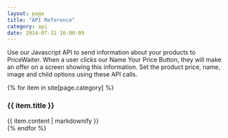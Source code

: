 ```yaml
---
layout: page
title: "API Reference"
category: api
date: 2014-07-31 16:00:09
---
```


Use our Javascript API to send information about your products to PriceWaiter. When a user clicks our Name Your Price Button, they will make an offer on a screen showing this information. Set the product price, name, image and child options using these API calls.

{% for item in site[page.category] %}
<article class="doc-item">
  <a name="{{ item.relative_path }}"></a>
  <h3>{{ item.title }}</h3>
  {{ item.content | markdownify }}
</article>
{% endfor %}
